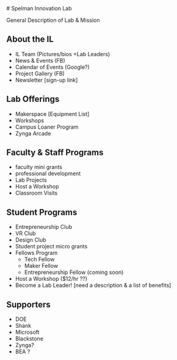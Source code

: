 <link rel="stylesheet" type="text/css" media="all" href="/test.css"/>
# Spelman Innovation Lab  

General Description of Lab & Mission

## About the IL
* IL Team (Pictures/bios +Lab Leaders)
* News & Events (FB)
* Calendar of Events (Google?)
* Project Gallery (FB)
* Newsletter [sign-up link]


## Lab Offerings
* Makerspace [Equipment List]
* Workshops
* Campus Loaner Program
* Zynga Arcade

## Faculty & Staff Programs
* faculty mini grants
* professional development
* Lab Projects
* Host a Workshop
* Classroom Visits

## Student Programs
* Entrepreneurship Club
* VR Club
* Design Club
* Student project micro grants
* Fellows Program
	* Tech Fellow
	* Maker Fellow
	* Entrepreneurship Fellow (coming soon)
* Host a Workshop ($12/hr ??)
* Become a Lab Leader! [need a description & a list of benefits]

## Supporters
* DOE
* Shank
* Microsoft
* Blackstone
* Zynga?
* BEA ?






